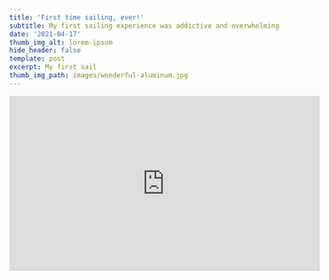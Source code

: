 ```yaml
---
title: 'First time sailing, ever!'
subtitle: My first sailing experience was addictive and overwhelming
date: '2021-04-17'
thumb_img_alt: lorem-ipsum
hide_header: false
template: post
excerpt: My first sail
thumb_img_path: images/wonderful-aluminum.jpg
---
```

<iframe width="560" height="315" src="https://www.youtube-nocookie.com/embed/UhvOKQ7vV7o" title="YouTube video player" frameborder="0" allow="accelerometer; autoplay; clipboard-write; encrypted-media; gyroscope; picture-in-picture" allowfullscreen></iframe>
